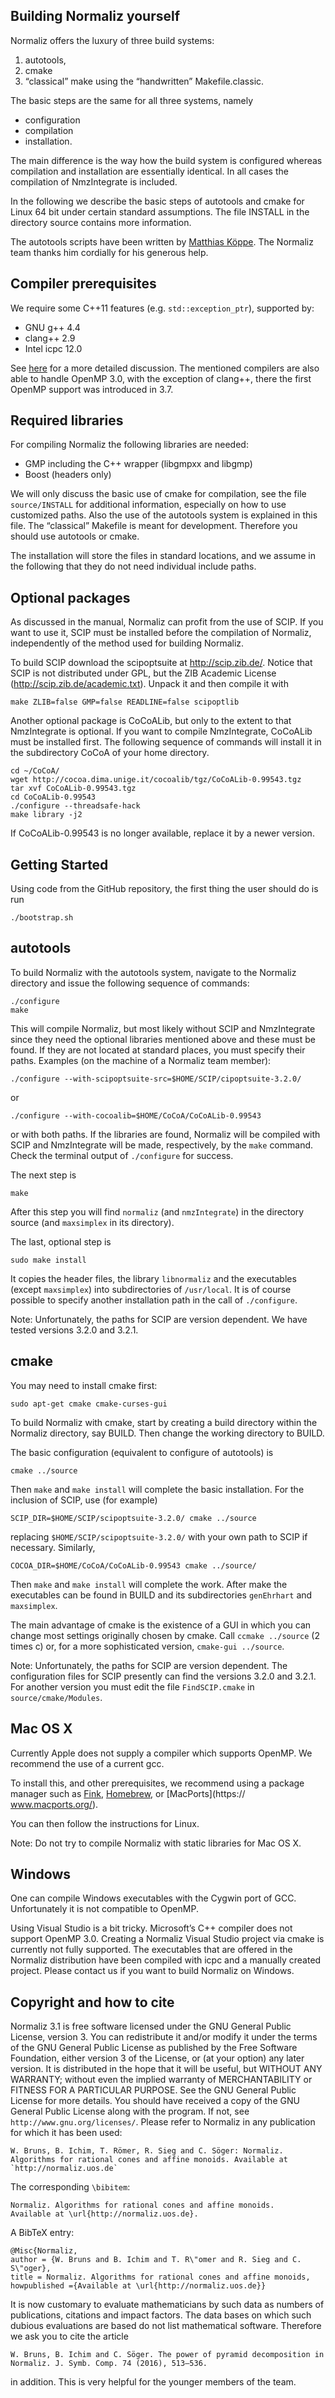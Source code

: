 ## Building Normaliz yourself

Normaliz offers the luxury of three build systems:

1. autotools,
2. cmake
3. “classical” make using the “handwritten” Makefile.classic.

The basic steps are the same for all three systems, namely

* configuration
* compilation 
* installation.

The main difference is the way how the build system is configured whereas compilation and installation are essentially identical. In all cases the compilation of NmzIntegrate is included.

In the following we describe the basic steps of autotools and cmake for Linux 64 bit under certain standard assumptions. The file INSTALL in the directory source contains more information.

The autotools scripts have been written by [Matthias Köppe](https://github.com/mkoeppe). The Normaliz team thanks him cordially for his generous help.

## Compiler prerequisites

We require some C++11 features (e.g. `std::exception_ptr`), supported by:

* GNU g++ 4.4 
* clang++ 2.9 
* Intel icpc 12.0

See [here](https://github.com/Normaliz/Normaliz/issues/26) for a more detailed discussion. The mentioned compilers are also able to handle OpenMP 3.0, with the exception of clang++, there the first OpenMP support was introduced in 3.7.

## Required libraries

For compiling Normaliz the following libraries are needed:

* GMP including the C++ wrapper (libgmpxx and libgmp)
* Boost (headers only)

We will only discuss the basic use of cmake for compilation, see the file `source/INSTALL` for additional information, especially on how to use customized paths. Also the use of the autotools system is explained in this file. The “classical” Makefile is meant for development. Therefore you should use autotools or cmake.

The installation will store the files in standard locations, and we assume in the following that they do not need individual include paths.

## Optional packages

As discussed in the manual, Normaliz can profit from the use of SCIP. If you want to use it, SCIP must be installed before the compilation of Normaliz, independently of the method used for building Normaliz.

To build SCIP download the scipoptsuite at http://scip.zib.de/. Notice that SCIP is not distributed under GPL, but the ZIB Academic License (http://scip.zib.de/academic.txt). Unpack it and then compile it with

```make ZLIB=false GMP=false READLINE=false scipoptlib```

Another optional package is CoCoALib, but only to the extent to that NmzIntegrate is optional. If you want to compile NmzIntegrate, CoCoALib must be installed first. The following sequence of commands will install it in the subdirectory CoCoA of your home directory.

```mkdir ~/CoCoA/
cd ~/CoCoA/
wget http://cocoa.dima.unige.it/cocoalib/tgz/CoCoALib-0.99543.tgz
tar xvf CoCoALib-0.99543.tgz
cd CoCoALib-0.99543
./configure --threadsafe-hack
make library -j2
```

If CoCoALib-0.99543 is no longer available, replace it by a newer version.

## Getting Started

Using code from the GitHub repository, the first thing the user should do is run

```./bootstrap.sh```

## autotools

To build Normaliz with the autotools system, navigate to the Normaliz directory and issue the following sequence of commands:

```
./configure
make
```

This will compile Normaliz, but most likely without SCIP and NmzIntegrate since they need the optional libraries mentioned above and these must be found. If they are not located at standard places, you must specify their paths. Examples (on the machine of a Normaliz team member):

```./configure --with-scipoptsuite-src=$HOME/SCIP/cipoptsuite-3.2.0/```

or

```./configure --with-cocoalib=$HOME/CoCoA/CoCoALib-0.99543```

or with both paths. If the libraries are found, Normaliz will be compiled with SCIP and NmzIntegrate will be made, respectively, by the `make` command. Check the terminal output of `./configure` for success.

The next step is 

```make```

After this step you will find `normaliz` (and `nmzIntegrate`) in the directory source (and `maxsimplex` in its directory). 

The last, optional step is

```sudo make install```

It copies the header files, the library `libnormaliz` and the executables (except `maxsimplex`) into subdirectories of `/usr/local`. It is of course possible to specify another installation path in the call of `./configure`.

Note: Unfortunately, the paths for SCIP are version dependent. We have tested versions 3.2.0 and 3.2.1.

## cmake

You may need to install cmake first:

```sudo apt-get cmake cmake-curses-gui```

To build Normaliz with cmake, start by creating a build directory within the Normaliz directory, say BUILD. Then change the working directory to BUILD.

The basic configuration (equivalent to configure of autotools) is

```cmake ../source```

Then `make` and `make install` will complete the basic installation. For the inclusion of SCIP, use (for example)

```SCIP_DIR=$HOME/SCIP/scipoptsuite-3.2.0/ cmake ../source``` 
     
replacing `$HOME/SCIP/scipoptsuite-3.2.0/` with your own path to SCIP if necessary. Similarly,

```COCOA_DIR=$HOME/CoCoA/CoCoALib-0.99543 cmake ../source/```

Then `make` and `make install` will complete the work. After make the executables can be found in BUILD and its subdirectories `genEhrhart` and `maxsimplex`.

The main advantage of cmake is the existence of a GUI in which you can change most settings originally chosen by cmake. Call `ccmake ../source` (2 times c) or, for a more sophisticated version, `cmake-gui ../source`.

Note: Unfortunately, the paths for SCIP are version dependent. The configuration files for SCIP presently can find the versions 3.2.0 and 3.2.1. For another version you must edit the file `FindSCIP.cmake` in `source/cmake/Modules`.

## Mac OS X

Currently Apple does not supply a compiler which supports OpenMP. We recommend the use of a current gcc.

To install this, and other prerequisites, we recommend using a package manager such as [Fink](http://www.finkproject.org/), [Homebrew](http://brew.sh/), or [MacPorts](https:// www.macports.org/).

You can then follow the instructions for Linux.

Note: Do not try to compile Normaliz with static libraries for Mac OS X.

## Windows

One can compile Windows executables with the Cygwin port of GCC. Unfortunately it is not compatible to OpenMP.

Using Visual Studio is a bit tricky. Microsoft’s C++ compiler does not support OpenMP 3.0. Creating a Normaliz Visual Studio project via cmake is currently not fully supported. The executables that are offered in the Normaliz distribution have been compiled with icpc and a manually created project. Please contact us if you want to build Normaliz on Windows.

## Copyright and how to cite

Normaliz 3.1 is free software licensed under the GNU General Public License, version 3. You can redistribute it and/or modify it under the terms of the GNU General Public License as published by the Free Software Foundation, either version 3 of the License, or (at your option) any later version.
It is distributed in the hope that it will be useful, but WITHOUT ANY WARRANTY; without even the implied warranty of MERCHANTABILITY or FITNESS FOR A PARTICULAR PURPOSE. See the GNU General Public License for more details.
You should have received a copy of the GNU General Public License along with the program. If not, see `http://www.gnu.org/licenses/`.
Please refer to Normaliz in any publication for which it has been used:

    W. Bruns, B. Ichim, T. Römer, R. Sieg and C. Söger: Normaliz. Algorithms for rational cones and affine monoids. Available at `http://normaliz.uos.de` 

The corresponding `\bibitem`:

```\bibitem{Normaliz} W. Bruns, B. Ichim, T. R\"omer, R. Sieg and C. S\"oger:
Normaliz. Algorithms for rational cones and affine monoids.
Available at \url{http://normaliz.uos.de}.
```

A BibTeX entry:

```
@Misc{Normaliz,
author = {W. Bruns and B. Ichim and T. R\"omer and R. Sieg and C. S\"oger},
title = Normaliz. Algorithms for rational cones and affine monoids,
howpublished ={Available at \url{http://normaliz.uos.de}}
```

It is now customary to evaluate mathematicians by such data as numbers of publications, citations and impact factors. The data bases on which such dubious evaluations are based do not list mathematical software. Therefore we ask you to cite the article

```W. Bruns, B. Ichim and C. Söger. The power of pyramid decomposition in Normaliz. J. Symb. Comp. 74 (2016), 513–536.```

in addition. This is very helpful for the younger members of the team.